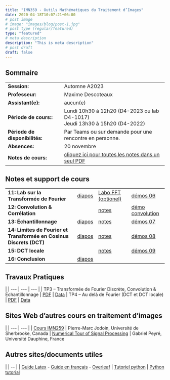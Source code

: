 ```yaml
---
title: "IMN359 - Outils Mathématiques du Traitement d’Images"
date: 2020-04-18T10:07:21+06:00
# post image
# image: "images/blog/post-1.jpg"
# post type (regular/featured)
type: "featured"
# meta description
description: "This is meta description"
# post draft
draft: false
---
```


## Sommaire

| | |
|--|--|
|**Session:** | Automne A2023
| **Professeur:** | Maxime Descoteaux
| **Assistant(e):** | 	aucun(e)
| **Période de cours::** | Lundi 10h30 à 12h20 (D4-2023 ou lab D4-1017)<br>Jeudi 13h30 à 15h20 (D4-2022)
| **Période de disponibilités:** | Par Teams ou sur demande pour une rencontre en personne.
| **Absences:** | 20 novembre
| **Notes de cours:** | [cliquez ici pour toutes les notes dans un seul PDF](courses/imn359/cours/IMN359_NotesDeCours.pdf)

## Notes et support de cours

<style>
table {
    border-collapse: collapse;
}
table, th, td {
   border: none!important;
}
blockquote {
    border-left: solid blue;
    padding-left: 10px;
}
</style>
| | | | |
|-------------|-------------|-----|-----|
| **11: Lab sur la Transformée de Fourier**	| [diapos](courses/imn359/cours/Fourier.pdf) | [Labo FFT (optionel)](courses/imn359/demos/Labo_FFT.zip) | [démos 06](courses/imn359/demos/Demo06.zip)
| **12: Convolution & Corrélation**	 | | [notes](courses/imn359/cours/Notes_Convolution.pdf) | [démo convolution](courses/imn359/demos/Demo_Convolution.zip)
| **13: Échantillonnage** | [diapos](courses/imn359/cours/Notes_EchantillonnageDiapo.pdf) | [notes](courses/imn359/cours/Notes_Echantillonnage.pdf) | [démos 07](courses/imn359/demos/Demo07.zip)
| **14: Limites de Fourier et Transformée en Cosinus Discrets (DCT)** | [diapos](courses/imn359/cours/Cours-Limites-Fourier2.pdf) | [notes](https://docs.scipy.org/doc/scipy/reference/generated/scipy.fftpack.dct.html) | [démos 08](courses/imn359/demos/Demo08.zip)
| **15: DCT locale** | | [notes](courses/imn359/cours/Notes_TCD_TKL.pdf) | [démos 09](courses/imn359/demos/Demo09.zip)
| **16: Conclusion** | [diapos](courses/imn359/cours/Conclusion_2023.pdf) | |

## Travaux Pratiques
|
| --- | --- | --- |
| TP3 – Transformée de Fourier Discrète, Convolution & Echantillonnage  | [PDF](courses/imn359/tp03.pdf) | [Data](courses/imn359/tp03_data.zip)
| TP4 – Au delà de Fourier (DCT et DCT locale)  | [PDF](courses/imn359/tp04_2023.pdf) | [Data](courses/imn359/TP04_2023.zip)


## Sites Web d’autres cours en traitement d’images

|
| --- | --- |
| [Cours IMN259](http://info.usherbrooke.ca/pmjodoin/cours/imn259/) |	Pierre-Marc Jodoin, Université de Sherbrooke, Canada
| [Numerical Tour of Signal Processing](http://www.numerical-tours.com/)	| Gabriel Peyré, Université Dauphine, France

## Autres sites/documents utiles

|
| -- |
| [Guide Latex](courses/imn359/misc/latex-guide.pdf) - [Guide en français](http://fr.openclassrooms.com/informatique/cours/redigez-des-documents-de-qualite-avec-latex) - [Overleaf](https://www.overleaf.com/)
| [Tutoriel python](https://info.usherbrooke.ca/hlarochelle/cours/tutoriel_python.html)
| [Python tutorial](https://docs.python.org/3/tutorial/)

